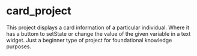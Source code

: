 # card_project

This project displays a card information of a particular individual. 
Where it has a buttom to setState or change the value of the given variable
in a text widget. Just a beginner type of project for foundational knowledge purposes.

